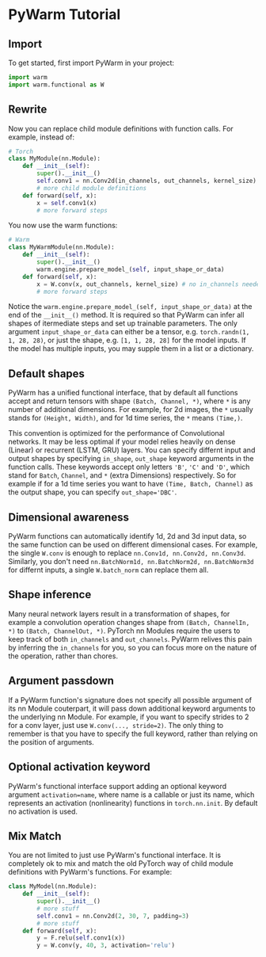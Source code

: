 
# PyWarm Tutorial

## Import

To get started, first import PyWarm in your project:

```Python
import warm
import warm.functional as W
```

## Rewrite

Now you can replace child module definitions with function calls. 
For example, instead of:

```Python
# Torch
class MyModule(nn.Module):
    def __init__(self):
        super().__init__()
        self.conv1 = nn.Conv2d(in_channels, out_channels, kernel_size)
        # more child module definitions
    def forward(self, x):
        x = self.conv1(x)
        # more forward steps
```

You now use the warm functions:

```Python
# Warm
class MyWarmModule(nn.Module):
    def __init__(self):
        super().__init__()
        warm.engine.prepare_model_(self, input_shape_or_data)
    def forward(self, x):
        x = W.conv(x, out_channels, kernel_size) # no in_channels needed
        # more forward steps
```

Notice the `warm.engine.prepare_model_(self, input_shape_or_data)` at the end of the `__init__()` method.
It is required so that PyWarm can infer all shapes of itermediate steps and set up trainable parameters.
The only argument `input_shape_or_data` can either be a tensor, e.g. `torch.randn(1, 1, 28, 28)`,
or just the shape, e.g. `[1, 1, 28, 28]` for the model inputs. If the model has multiple inputs,
you may supple them in a list or a dictionary.

## Default shapes

PyWarm has a unified functional interface, that by default all functions accept and return tensors with shape
`(Batch, Channel, *)`, where `*` is any number of additional dimensions. For example, for 2d images,
the `*` usually stands for `(Height, Width)`, and for 1d time series, the `*` means `(Time,)`.

This convention is optimized for the performance of Convolutional networks. It may be less optimal if your
model relies heavily on dense (Linear) or recurrent (LSTM, GRU) layers. You can specify differnt input and
output shapes by specifying `in_shape`, `out_shape` keyword arguments in the function calls. These keywords
accept only letters `'B'`, `'C'` and `'D'`, which stand for `Batch`, `Channel`, and `*` (extra Dimensions)
respectively. So for example if for a 1d time series you want to have `(Time, Batch, Channel)` as the output shape,
you can specify `out_shape='DBC'`.

## Dimensional awareness

PyWarm functions can automatically identify 1d, 2d and 3d input data, so the same function can be used on different
dimensional cases. For example, the single `W.conv` is enough to replace `nn.Conv1d, nn.Conv2d, nn.Conv3d`.
Similarly, you don't need `nn.BatchNorm1d, nn.BatchNorm2d, nn.BatchNorm3d` for differnt inputs, a single `W.batch_norm`
can replace them all.

## Shape inference

Many neural network layers result in a transformation of shapes, for example a convolution operation changes
shape from `(Batch, ChannelIn, *)` to `(Batch, ChannelOut, *)`. PyTorch nn Modules require the users to keep track of
both `in_channels` and `out_channels`. PyWarm relives this pain by inferring the `in_channels` for you, so you
can focus more on the nature of the operation, rather than chores.

## Argument passdown

If a PyWarm function's signature does not specify all possible argument of its nn Module couterpart, it will pass down
additional keyword arguments to the underlying nn Module. For example, if you want to specify strides to 2 for a conv layer,
just use `W.conv(..., stride=2)`. The only thing to remember is that you have to specify the full keyword, rather than
relying on the position of arguments.

## Optional activation keyword

PyWarm's functional interface support adding an optional keyword argument `activation=name`, where
name is a callable or just its name, which represents an activation (nonlinearity) functions
in `torch.nn.init`. By default no activation is used.

## Mix Match

You are not limited to just use PyWarm's functional interface. It is completely ok to mix and match the old
PyTorch way of child module definitions with PyWarm's functions. For example:

```Python
class MyModel(nn.Module):
    def __init__(self):
        super().__init__()
        # more stuff
        self.conv1 = nn.Conv2d(2, 30, 7, padding=3)
        # more stuff
    def forward(self, x):
        y = F.relu(self.conv1(x))
        y = W.conv(y, 40, 3, activation='relu')
```
